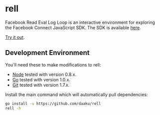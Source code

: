 rell
====

Facebook Read Eval Log Loop is an interactive environment for exploring the
Facebook Connect JavaScript SDK. The SDK is available
[here](https://developers.facebook.com/docs/reference/javascript/).

[Try it out](https://www.fbrell.com/examples/).

Development Environment
-----------------------

You'll need these to make modifications to rell:

- [Node](http://nodejs.org/) tested with version 0.8.x.
- [Go](http://golang.org/) tested with version 1.0.x.
- [Git](http://gitscm.com/) tested with version 1.7.x.

Install the main command which will automatically pull dependencies:

```sh
go install -u https://github.com/daaku/rell
rell -h
```
